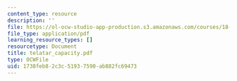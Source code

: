 ```yaml
---
content_type: resource
description: ''
file: https://ol-ocw-studio-app-production.s3.amazonaws.com/courses/18-996-random-matrix-theory-and-its-applications-spring-2004/1738feb82c3c51937590ab882fc69473_telatar_capacity.pdf
file_type: application/pdf
learning_resource_types: []
resourcetype: Document
title: telatar_capacity.pdf
type: OCWFile
uid: 1738feb8-2c3c-5193-7590-ab882fc69473
---
```


